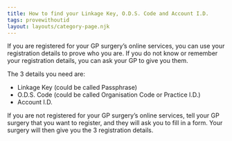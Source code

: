 ```yaml
---
title: How to find your Linkage Key, O.D.S. Code and Account I.D.
tags: provewithoutid
layout: layouts/category-page.njk
---
```


If you are registered for your GP surgery’s online services, you can use your registration details to prove who you are. If you do not know or remember your registration details, you can ask your GP to give you them.

The 3 details you need are:
* Linkage Key (could be called Passphrase)
* O.D.S. Code (could be called Organisation Code or Practice I.D.)
* Account I.D.

If you are not registered for your GP surgery’s online services, tell your GP surgery that you want to register, and they will ask you to fill in a form. Your surgery will then give you the 3 registration details.